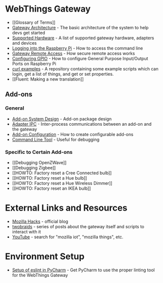 
# WebThings Gateway

* [[Glossary of Terms]]
* [Gateway Architecture](./Gateway-Architecture) - The basic architecture of the system to help devs get started
* [Supported Hardware](./Supported-Hardware) - A list of supported gateway hardware, adapters and devices
* [Logging into the Raspberry Pi](./Logging-into-the-Raspberry-Pi) - How to access the command line
* [Gateway Remote Access](https://github.com/mozilla-iot/registration_server/blob/master/doc/flow.md) - How secure remote access works
* [Configuring GPIO](./Configuring-GPIO-for-use-with-the-gpio-adapter) - How to configure General Purpose Input/Output Ports on Raspberry Pi
* [curl examples](https://github.com/mozilla-iot/curl-examples/) - A repository containing some example scripts which can login, get a list of things, and get or set properties.
* [[Fluent: Making a new translation]]

## Add-ons

### General

* [Add-on System Design](./Add-on-System-Design) - Add-on package design
* [Adapter IPC](./Adapter-IPC) - Inter-process communications between an add-on and the gateway
* [Add-on Configuration](./Add-on-Configuration) - How to create configurable add-ons
* [Command Line Tool](./Command-Line-Tool) - Useful for debugging

### Specific to Certain Add-ons

* [[Debugging OpenZWave]]
* [[Debugging Zigbee]]
* [[HOWTO: Factory reset a Cree Connected bulb]]
* [[HOWTO: Factory reset a Hue bulb]]
* [[HOWTO: Factory reset a Hue Wireless Dimmer]]
* [[HOWTO: Factory reset an IKEA bulb]]

# External Links and Resources

* [Mozilla Hacks](https://hacks.mozilla.org/category/web-of-things/) - official blog
* [twobraids](https://www.google.com/search?hl=en&q=site%3Awww.twobraids.com%20%22things%20gateway%22) - series of posts about the gateway itself and scripts to interact with it
* [YouTube](https://youtube.com) - search for "mozilla iot", "mozilla things", etc.

# Environment Setup

* [Setup of eslint in PyCharm](./PyCharm-Setup) - Get PyCharm to use the proper linting tool for the WebThings Gateway